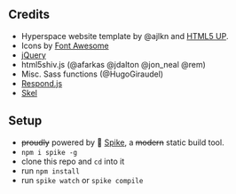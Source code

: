 ## Credits

- Hyperspace website template by @ajlkn and [HTML5 UP](https://html5up.net).
- Icons by [Font Awesome](http://fontawesome.io)
- [jQuery](http://jquery.com)
- html5shiv.js (@afarkas @jdalton @jon_neal @rem)
- Misc. Sass functions (@HugoGiraudel)
- [Respond.js](https://github.com/scottjehl/Respond)
- [Skel](https://github.com/ajlkn/skel)

## Setup

- ~~proudly~~ powered by :cactus: [Spike](https://github.com/static-dev/spike), a ~~modern~~ static build tool.
- `npm i spike -g`
- clone this repo and `cd` into it
- run `npm install`
- run `spike watch` or `spike compile`

